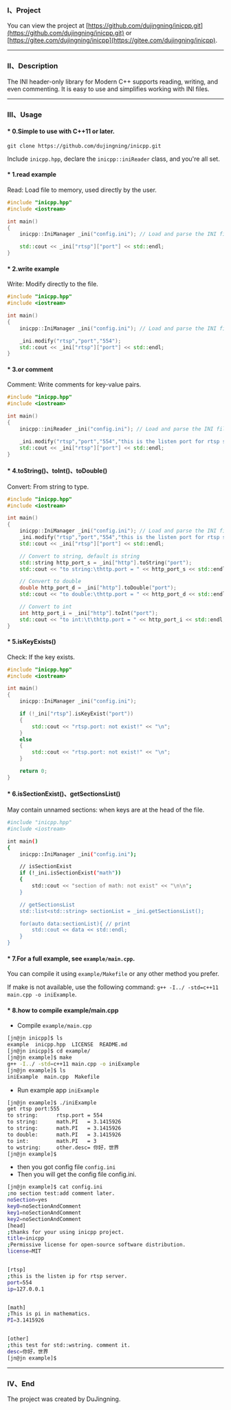 ### Ⅰ、Project
You can view the project at [https://github.com/dujingning/inicpp.git](https://github.com/dujingning/inicpp.git) or [https://gitee.com/dujingning/inicpp](https://gitee.com/dujingning/inicpp).


---

### Ⅱ、Description

The INI header-only library for Modern C++ supports reading, writing, and even commenting. It is easy to use and simplifies working with INI files.


---
### Ⅲ、Usage 

#### * 0.Simple to use with C++11 or later.
```
git clone https://github.com/dujingning/inicpp.git
```

Include `inicpp.hpp`, declare the `inicpp::iniReader` class, and you're all set.

#### * 1.read example
Read: Load file to memory, used directly by the user.
```cpp
#include "inicpp.hpp"
#include <iostream>

int main()
{
    inicpp::IniManager _ini("config.ini"); // Load and parse the INI file.

    std::cout << _ini["rtsp"]["port"] << std::endl;
}
```

#### * 2.write example
Write: Modify directly to the file.
```cpp
#include "inicpp.hpp"
#include <iostream>

int main()
{
    inicpp::IniManager _ini("config.ini"); // Load and parse the INI file.

    _ini.modify("rtsp","port","554");
    std::cout << _ini["rtsp"]["port"] << std::endl;
}
```
#### * 3.or comment
Comment: Write comments for key-value pairs.
```cpp
#include "inicpp.hpp"
#include <iostream>

int main()
{
    inicpp::iniReader _ini("config.ini"); // Load and parse the INI file.

    _ini.modify("rtsp","port","554","this is the listen port for rtsp server");
    std::cout << _ini["rtsp"]["port"] << std::endl;
}
```
#### * 4.toString()、toInt()、toDouble()
Convert: From string to type.
```cpp
#include "inicpp.hpp"
#include <iostream>

int main()
{
    inicpp::IniManager _ini("config.ini"); // Load and parse the INI file.
    _ini.modify("rtsp","port","554","this is the listen port for rtsp server");
    std::cout << _ini["rtsp"]["port"] << std::endl;

    // Convert to string, default is string
    std::string http_port_s = _ini["http"].toString("port");
    std::cout << "to string:\thttp.port = " << http_port_s << std::endl;

    // Convert to double
    double http_port_d = _ini["http"].toDouble("port");
    std::cout << "to double:\thttp.port = " << http_port_d << std::endl;

    // Convert to int
    int http_port_i = _ini["http"].toInt("port");
    std::cout << "to int:\t\thttp.port = " << http_port_i << std::endl;
}
```
#### * 5.isKeyExists()
Check: If the key exists.
```cpp
#include "inicpp.hpp"
#include <iostream>

int main()
{
    inicpp::IniManager _ini("config.ini");

    if (!_ini["rtsp"].isKeyExist("port"))
    {
        std::cout << "rtsp.port: not exist!" << "\n";
    }
    else
    {
        std::cout << "rtsp.port: not exist!" << "\n";
    }

    return 0;
}
```
#### * 6.isSectionExist()、getSectionsList()
May contain unnamed sections: when keys are at the head of the file.
```bash
#include "inicpp.hpp"
#include <iostream>

int main()
{
    inicpp::IniManager _ini("config.ini");

    // isSectionExist
    if (!_ini.isSectionExist("math"))
    {
        std::cout << "section of math: not exist" << "\n\n";
    }

    // getSectionsList
    std::list<std::string> sectionList = _ini.getSectionsList();

    for(auto data:sectionList){ // print
        std::cout << data << std::endl;
    }
}
```

#### * 7.For a full example, see `example/main.cpp`.

You can compile it using `example/Makefile` or any other method you prefer.

If make is not available, use the following command: `g++ -I../ -std=c++11 main.cpp -o iniExample`.


#### * 8.how to compile example/main.cpp
- Compile `example/main.cpp`
```bash
[jn@jn inicpp]$ ls
example  inicpp.hpp  LICENSE  README.md
[jn@jn inicpp]$ cd example/
[jn@jn example]$ make
g++ -I../ -std=c++11 main.cpp -o iniExample
[jn@jn example]$ ls
iniExample  main.cpp  Makefile
```

- Run example app `iniExample`
```bash
[jn@jn example]$ ./iniExample
get rtsp port:555
to string:      rtsp.port = 554
to string:      math.PI   = 3.1415926
to string:      math.PI   = 3.1415926
to double:      math.PI   = 3.1415926
to int:         math.PI   = 3
to wstring:     other.desc= 你好，世界
[jn@jn example]$
```

- then you got config file `config.ini`
- Then you will get the config file config.ini.
```bash
[jn@jn example]$ cat config.ini
;no section test:add comment later.
noSection=yes
key0=noSectionAndComment
key1=noSectionAndComment
key2=noSectionAndComment
[head]
;thanks for your using inicpp project.
title=inicpp
;Permissive license for open-source software distribution.
license=MIT


[rtsp]
;this is the listen ip for rtsp server.
port=554
ip=127.0.0.1


[math]
;This is pi in mathematics.
PI=3.1415926


[other]
;this test for std::wstring. comment it.
desc=你好，世界
[jn@jn example]$
```

---
### Ⅳ、End
 The project was created by DuJingning.
